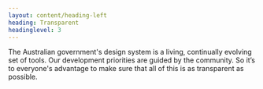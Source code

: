 ```yaml
---
layout: content/heading-left
heading: Transparent
headinglevel: 3
---
```


The Australian government's design system is a living, continually evolving set of tools. Our development priorities are guided by the community. So it’s to everyone's advantage to make sure that all of this is as transparent as possible.
